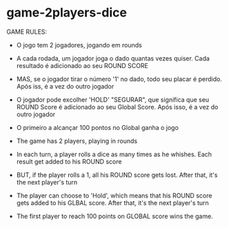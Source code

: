 # game-2players-dice

  GAME RULES:
  - O jogo tem 2 jogadores, jogando em rounds
  - A cada rodada, um jogador joga o dado quantas vezes quiser. Cada resultado é adicionado ao seu ROUND SCORE
  - MAS, se o jogador tirar o número '1' no dado, todo seu placar é perdido. Após iss, é a vez do outro jogador
  - O jogador pode excolher 'HOLD' "SEGURAR", que significa que seu ROUND Score é adicionado ao seu Global Score. Após isso, é a vez do outro jogador
  - O primeiro a alcançar 100 pontos no Global ganha o jogo


  - The game has 2 players, playing in rounds
  - In each turn, a player rolls a dice as many times as he whishes. Each result get added to his ROUND score
  - BUT, if the player rolls a 1, all his ROUND score gets lost. After that, it's the next player's turn
  - The player can choose to 'Hold', which means that his ROUND score gets added to his GLBAL score. After that, it's the next player's turn
  - The first player to reach 100 points on GLOBAL score wins the game.
